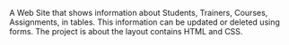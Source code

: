 A Web Site that shows information about Students, Trainers, Courses, Assignments, in tables. This information can be updated or deleted using forms. The project is about the layout contains HTML and CSS.
